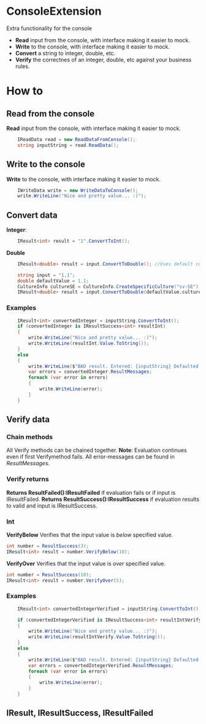 # ConsoleExtension
Extra functionality for the console
* **Read** input from the console, with interface making it easier to mock.
* **Write** to the console, with interface making it easier to mock.
* **Convert** a string to integer, double, etc.
* **Verify** the correctnes of an integer, double, etc against your business rules. 

# How to
## Read from the console
**Read** input from the console, with interface making it easier to mock.

```csharp
    IReadData read = new ReadDataFromConsole();
    string inputString = read.ReadData();
```

## Write to the console
**Write** to the console, with interface making it easier to mock.
```csharp
    IWriteData write = new WriteDataToConsole();
    write.WriteLine("Nice and pretty value... :)");
```

## Convert data
**Integer**: 
```csharp
    IResult<int> result = "1".ConvertToInt();
```

**Double**
```csharp
    IResult<double> result = input.ConvertToDouble(); //Uses default culture: en-GB
```
```csharp
    string input = "1,1";
    double defaultValue = 1.1;
    CultureInfo cultureSE = CultureInfo.CreateSpecificCulture("sv-SE");
    IResult<double> result = input.ConvertToDouble(defaultValue,cultureSE);
```
### Examples
```csharp
    IResult<int> convertedInteger = inputString.ConvertToInt();
    if (convertedInteger is IResultSuccess<int> resultInt)
    {
        write.WriteLine("Nice and pretty value... :)");
        write.WriteLine(resultInt.Value.ToString());
    }
    else
    {
        write.WriteLine($"BAD result. Entered: {inputString} Defaulted to: {convertedInteger.Value}");
        var errors = convertedInteger.ResultMessages;
        foreach (var error in errors)
        {
            write.WriteLine(error);
        }
    }
```

## Verify data
### Chain methods
All Verify methods can be chained together. 
**Note**: Evaluation continues even if first Verifymethod fails. All error-messages can be found in *ResultMessages*.

### Verify returns
**Returns ResultFailed():IResultFailed** if evaluation fails or if input is IResultFailed.
**Returns ResultSuccess():IResultSuccess** if evaluation results to valid and input is IResultSuccess. 


### Int
**VerifyBelow**
Verifies that the input value is _below_ specified value.
```csharp
int number = ResultSuccess(3);
IResult<int> result = number.VerifyBelow(10);
```
**VerifyOver**
Verifies that the input value is _over_ specified value.
```csharp
int number = ResultSuccess(10);
IResult<int> result = number.VerifyOver(5);
```

### Examples
```csharp
    IResult<int> convertedIntegerVerified = inputString.ConvertToInt().VerifyBelow(10).VerifyOver(3);

    if (convertedIntegerVerified is IResultSuccess<int> resultIntVerify)
    {
        write.WriteLine("Nice and pretty value... :)");
        write.WriteLine(resultIntVerify.Value.ToString());
    }
    else
    {
        write.WriteLine($"BAD result. Entered: {inputString} Defaulted to: {convertedInteger.Value}");
        var errors = convertedIntegerVerified.ResultMessages;
        foreach (var error in errors)
        {
            write.WriteLine(error);
        }
    }
```

## IResult, IResultSuccess, IResultFailed

